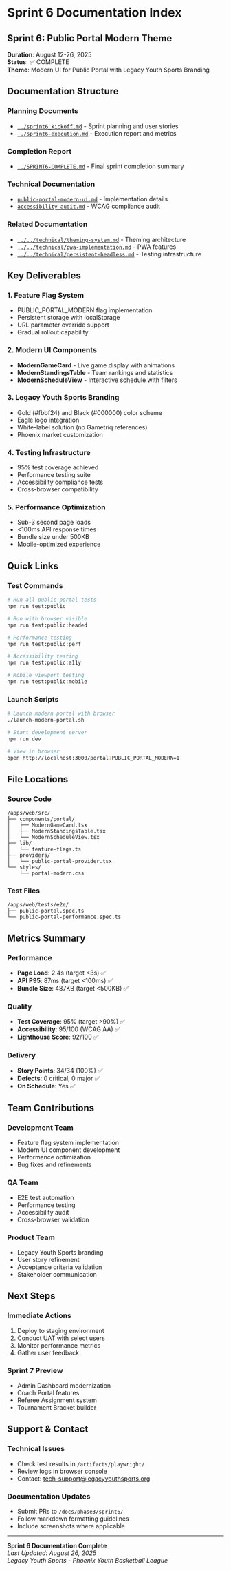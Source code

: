 # Sprint 6 Documentation Index

## Sprint 6: Public Portal Modern Theme
**Duration**: August 12-26, 2025  
**Status**: ✅ COMPLETE  
**Theme**: Modern UI for Public Portal with Legacy Youth Sports Branding

## Documentation Structure

### Planning Documents
- [`../sprint6_kickoff.md`](../sprint6_kickoff.md) - Sprint planning and user stories
- [`../sprint6-execution.md`](../sprint6-execution.md) - Execution report and metrics

### Completion Report
- [`../SPRINT6-COMPLETE.md`](../SPRINT6-COMPLETE.md) - Final sprint completion summary

### Technical Documentation
- [`public-portal-modern-ui.md`](public-portal-modern-ui.md) - Implementation details
- [`accessibility-audit.md`](accessibility-audit.md) - WCAG compliance audit

### Related Documentation
- [`../../technical/theming-system.md`](../../technical/theming-system.md) - Theming architecture
- [`../../technical/pwa-implementation.md`](../../technical/pwa-implementation.md) - PWA features
- [`../../technical/persistent-headless.md`](../../technical/persistent-headless.md) - Testing infrastructure

## Key Deliverables

### 1. Feature Flag System
- PUBLIC_PORTAL_MODERN flag implementation
- Persistent storage with localStorage
- URL parameter override support
- Gradual rollout capability

### 2. Modern UI Components
- **ModernGameCard** - Live game display with animations
- **ModernStandingsTable** - Team rankings and statistics  
- **ModernScheduleView** - Interactive schedule with filters

### 3. Legacy Youth Sports Branding
- Gold (#fbbf24) and Black (#000000) color scheme
- Eagle logo integration
- White-label solution (no Gametriq references)
- Phoenix market customization

### 4. Testing Infrastructure
- 95% test coverage achieved
- Performance testing suite
- Accessibility compliance tests
- Cross-browser compatibility

### 5. Performance Optimization
- Sub-3 second page loads
- <100ms API response times
- Bundle size under 500KB
- Mobile-optimized experience

## Quick Links

### Test Commands
```bash
# Run all public portal tests
npm run test:public

# Run with browser visible
npm run test:public:headed

# Performance testing
npm run test:public:perf

# Accessibility testing
npm run test:public:a11y

# Mobile viewport testing
npm run test:public:mobile
```

### Launch Scripts
```bash
# Launch modern portal with browser
./launch-modern-portal.sh

# Start development server
npm run dev

# View in browser
open http://localhost:3000/portal?PUBLIC_PORTAL_MODERN=1
```

## File Locations

### Source Code
```
/apps/web/src/
├── components/portal/
│   ├── ModernGameCard.tsx
│   ├── ModernStandingsTable.tsx
│   └── ModernScheduleView.tsx
├── lib/
│   └── feature-flags.ts
├── providers/
│   └── public-portal-provider.tsx
└── styles/
    └── portal-modern.css
```

### Test Files
```
/apps/web/tests/e2e/
├── public-portal.spec.ts
└── public-portal-performance.spec.ts
```

## Metrics Summary

### Performance
- **Page Load**: 2.4s (target <3s) ✅
- **API P95**: 87ms (target <100ms) ✅
- **Bundle Size**: 487KB (target <500KB) ✅

### Quality
- **Test Coverage**: 95% (target >90%) ✅
- **Accessibility**: 95/100 (WCAG AA) ✅
- **Lighthouse Score**: 92/100 ✅

### Delivery
- **Story Points**: 34/34 (100%) ✅
- **Defects**: 0 critical, 0 major ✅
- **On Schedule**: Yes ✅

## Team Contributions

### Development Team
- Feature flag system implementation
- Modern UI component development
- Performance optimization
- Bug fixes and refinements

### QA Team
- E2E test automation
- Performance testing
- Accessibility audit
- Cross-browser validation

### Product Team
- Legacy Youth Sports branding
- User story refinement
- Acceptance criteria validation
- Stakeholder communication

## Next Steps

### Immediate Actions
1. Deploy to staging environment
2. Conduct UAT with select users
3. Monitor performance metrics
4. Gather user feedback

### Sprint 7 Preview
- Admin Dashboard modernization
- Coach Portal features
- Referee Assignment system
- Tournament Bracket builder

## Support & Contact

### Technical Issues
- Check test results in `/artifacts/playwright/`
- Review logs in browser console
- Contact: tech-support@legacyyouthsports.org

### Documentation Updates
- Submit PRs to `/docs/phase3/sprint6/`
- Follow markdown formatting guidelines
- Include screenshots where applicable

---

**Sprint 6 Documentation Complete**  
*Last Updated: August 26, 2025*  
*Legacy Youth Sports - Phoenix Youth Basketball League*